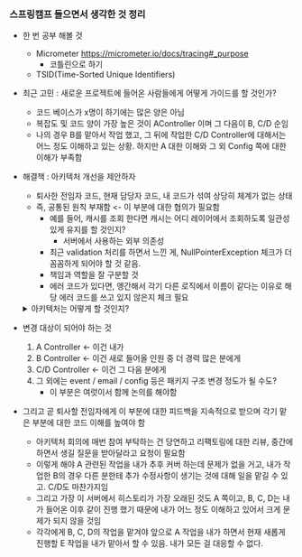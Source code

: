 ### 스프링캠프 들으면서 생각한 것 정리


- 한 번 공부 해볼 것
    - Micrometer https://micrometer.io/docs/tracing#_purpose 
        - 코틀린으로 하기
    - TSID(Time-Sorted Unique Identifiers)


- 최근 고민 : 새로운 프로젝트에 들어온 사람들에게 어떻게 가이드를 할 것인가?
    - 코드 베이스가 x명이 하기에는 많은 양은 아님
    - 복잡도 및 코드 양이 가장 높은 것이 AController 이며 그 다음이 B, C/D 순임
    - 나의 경우 B를 맡아서 작업 했고, 그 뒤에 작업한 C/D Controller에 대해서는 어느 정도 이해하고 있는 상황. 하지만 A 대한 이해와 그 외 Config 쪽에 대한 이해가 부족함

- 해결책 : 아키텍처 개선을 제안하자
    - 퇴사한 전임자 코드, 현재 담당자 코드, 내 코드가 섞여 상당히 체계가 없는 상태
    - 즉, 공통된 원칙 부재함 <- 이 부분에 대한 협의가 필요함
        - 예를 들어, 캐시를 조회 한다면 캐시는 어디 레이어에서 조회하도록 일관성 있게 유지를 할 것인지?
            - 서버에서 사용하는 외부 의존성
        - 최근 validation 처리를 하면서 느낀 게, NullPointerException 체크가 더 꼼꼼하게 되어야 할 것 같음.
        - 책임과 역할을 잘 구분할 것
        - 에러 코드가 있다면, 엥간해서 각기 다른 로직에서 이름이 같다는 이유로 해당 에러 코드를 쓰고 있지 않은지 체크 필요
   
    <details>
        <summary>아키텍처는 어떻게 할 것인지?</summary>

    - DDD, port & adapter, event driven 구조
    - 구성에서 고민이 필요한 것
        - 패키지 구성
            - Application
            - Domain
            - Infra
                - Adapter
                - Api
                - Events
                - persistence
        - 이벤트 구성
            - 이 부분은 이미 되어 있는 것이 있음
            - 다만, 문서화가 필요할 듯 싶음(다른 것도 마찬가지)
        - 도메인 구성
            - 고민할 것은 anemic or rich?
            - Getter & Setter 정도만 있는 anemic 도메인을 어떻게 할 것인지?
            - 단순히 DB schema가 아닌 domain modeling이 필요
                - 역할과 책임에 대해 고민할 것
            - 역할을 정했다면, 역할에 맞는 타입을 구성할 것
                - 추상화된 스키마 구성이 필요함 (schema.org)
    - 의존성의 방향을 정리할 것
        - 도메인에선 인프라에 대한 의존성이 있어선 안 된다.
            - 예를 들어, 페이징을 위해 해당 프로퍼티를 도메인에 넣으면 안 됌
            - 요청에 대해 책임을 담당할 인터페이스를 생성하고 행동을 정의한다.
                - 요청에 대한 쿼리 생성
                - 요청에 대한 페이징 쿼리 생성
            - MemberRequest<T> 
                - Member
                - T page()
                - T query()
            - MemberRequest 인터페이스로 레이어 간 메시지를 전송
            - 메소드 구현은 구현체에서 DB에 알맞는 타입으로 구현할 것
    - 비즈니스 흐름의 직관성과 유연성 둘 중 어떤 것을 더 가치를 둘 것인지?
        - 직관성에 가치를 둔다면, 해당 코드만 보고도 어떤 로직이 어디에 구현되어 있는지 파악이 될 수 있어야 함
        - 유연성에 가치를 둔다면, 이 부분은 좀 어려울 수 있음. 다만, 패키지나 애플리케이션 등의 책임에 대한 정보를 바탕으로 코드 구현 위치를 유추할 수 있게끔 구성하는 등 노력하는게 중요함.

    </details>
   

- 변경 대상이 되어야 하는 것
    1. A Controller <- 이건 내가 
    2. B Controller <- 이건 새로 들어올 인원 중 더 경력 많은 분에게
    3. C/D Controller <- 이건 그 다음 분에게
    4. 그 외에는 event / email / config 등은 패키지 구조 변경 정도가 될 수도? 
        - 이 부분은 여럿이서 함께 논의를 해야함

- 그리고 곧 퇴사할 전임자에게 이 부분에 대한 피드백을 지속적으로 받으며 각기 맡은 부분에 대한 코드 이해를 높여야 함
    - 아키텍처 회의에 매번 참여 부탁하는 건 당연하고 리팩토링에 대한 리뷰, 중간에 하면서 생길 질문을 받아달라고 요청이 필요함
    - 이렇게 해야 A 관련된 작업을 내가 추후 커버 하는데 문제가 없을 거고, 내가 작업한 B의 경우 다른 분한테 추가 수정사항이 생기는 것에 대해 일을 맡길 수 있고. C/D도 마찬가지임
    - 그리고 가장 이 서버에서 히스토리가 가장 오래된 것도 A 쪽이고, B, C, D는 내가 들어온 이후 같이 진행 했기 때문에 내가 어느 정도 이해하고 있어서 크게 문제가 되지 않을 것임
    - 각각에게 B, C, D의 작업을 맡겨야 앞으로 A 작업을 내가 하면서 현재 새롭게 진행할 E 작업을 내가 맡아서 할 수 있음. 내가 모든 걸 대응할 수 없다. 
